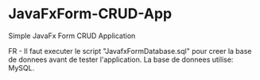 # JavaFxForm-CRUD-App
Simple JavaFx Form CRUD Application

FR - Il faut executer le script "JavafxFormDatabase.sql" pour creer la base de donnees avant de tester l'application.
     La base de donnees utilise: MySQL.
     
     

